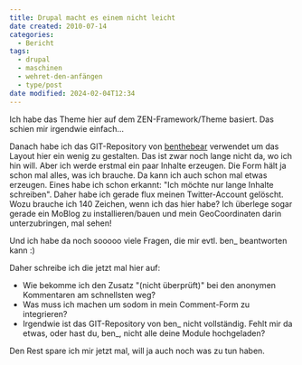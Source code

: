 ```yaml
---
title: Drupal macht es einem nicht leicht
date created: 2010-07-14
categories:
  - Bericht
tags:
  - drupal
  - maschinen
  - wehret-den-anfängen
  - type/post
date modified: 2024-02-04T12:34
---
```


Ich habe das Theme hier auf dem ZEN-Framework/Theme basiert. Das schien mir irgendwie einfach...

Danach habe ich das GIT-Repository von [benthebear](http://github.com/benthebear/) verwendet um das Layout hier ein wenig zu gestalten. Das ist zwar noch lange nicht da, wo ich hin will. Aber ich werde erstmal ein paar Inhalte erzeugen. Die Form hält ja schon mal alles, was ich brauche. Da kann ich auch schon mal etwas erzeugen. Eines habe ich schon erkannt: "Ich möchte nur lange Inhalte schreiben". Daher habe ich gerade flux meinen Twitter-Account gelöscht. Wozu brauche ich 140 Zeichen, wenn ich das hier habe? Ich überlege sogar gerade ein MoBlog zu installieren/bauen und mein GeoCoordinaten darin unterzubringen, mal sehen!

Und ich habe da noch sooooo viele Fragen, die mir evtl. ben\_ beantworten kann :)

Daher schreibe ich die jetzt mal hier auf:

- Wie bekomme ich den Zusatz "(nicht überprüft)" bei den anonymen Kommentaren am schnellsten weg?
- Was muss ich machen um sodom in mein Comment-Form zu integrieren?
- Irgendwie ist das GIT-Repository von ben\_ nicht vollständig. Fehlt mir da etwas, oder hast du, ben\_, nicht alle deine Module hochgeladen?

Den Rest spare ich mir jetzt mal, will ja auch noch was zu tun haben.
